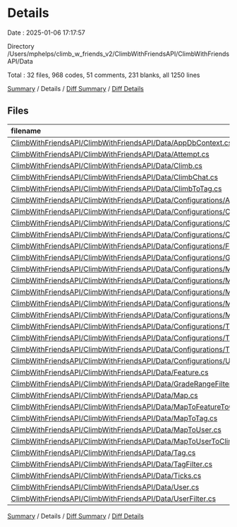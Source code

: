 # Details

Date : 2025-01-06 17:17:57

Directory /Users/mphelps/climb_w_friends_v2/ClimbWithFriendsAPI/ClimbWithFriendsAPI/Data

Total : 32 files, 968 codes, 51 comments, 231 blanks, all 1250 lines

[Summary](results.md) / Details / [Diff Summary](diff.md) / [Diff Details](diff-details.md)

## Files

| filename                                                                                                                                                                                            | language | code | comment | blank | total |
| :-------------------------------------------------------------------------------------------------------------------------------------------------------------------------------------------------- | :------- | ---: | ------: | ----: | ----: |
| [ClimbWithFriendsAPI/ClimbWithFriendsAPI/Data/AppDbContext.cs](/ClimbWithFriendsAPI/ClimbWithFriendsAPI/Data/AppDbContext.cs)                                                                       | C#       |   51 |       5 |    12 |    68 |
| [ClimbWithFriendsAPI/ClimbWithFriendsAPI/Data/Attempt.cs](/ClimbWithFriendsAPI/ClimbWithFriendsAPI/Data/Attempt.cs)                                                                                 | C#       |   22 |       0 |     3 |    25 |
| [ClimbWithFriendsAPI/ClimbWithFriendsAPI/Data/Climb.cs](/ClimbWithFriendsAPI/ClimbWithFriendsAPI/Data/Climb.cs)                                                                                     | C#       |   72 |       0 |     6 |    78 |
| [ClimbWithFriendsAPI/ClimbWithFriendsAPI/Data/ClimbChat.cs](/ClimbWithFriendsAPI/ClimbWithFriendsAPI/Data/ClimbChat.cs)                                                                             | C#       |   28 |       0 |     5 |    33 |
| [ClimbWithFriendsAPI/ClimbWithFriendsAPI/Data/ClimbToTag.cs](/ClimbWithFriendsAPI/ClimbWithFriendsAPI/Data/ClimbToTag.cs)                                                                           | C#       |   12 |       1 |     4 |    17 |
| [ClimbWithFriendsAPI/ClimbWithFriendsAPI/Data/Configurations/AttemptConfiguration.cs](/ClimbWithFriendsAPI/ClimbWithFriendsAPI/Data/Configurations/AttemptConfiguration.cs)                         | C#       |   35 |       1 |     7 |    43 |
| [ClimbWithFriendsAPI/ClimbWithFriendsAPI/Data/Configurations/ClimbChatConfiguration.cs](/ClimbWithFriendsAPI/ClimbWithFriendsAPI/Data/Configurations/ClimbChatConfiguration.cs)                     | C#       |   34 |       1 |     9 |    44 |
| [ClimbWithFriendsAPI/ClimbWithFriendsAPI/Data/Configurations/ClimbConfiguration.cs](/ClimbWithFriendsAPI/ClimbWithFriendsAPI/Data/Configurations/ClimbConfiguration.cs)                             | C#       |   61 |       4 |     9 |    74 |
| [ClimbWithFriendsAPI/ClimbWithFriendsAPI/Data/Configurations/ClimbToTagConfiguration.cs](/ClimbWithFriendsAPI/ClimbWithFriendsAPI/Data/Configurations/ClimbToTagConfiguration.cs)                   | C#       |   33 |       6 |     7 |    46 |
| [ClimbWithFriendsAPI/ClimbWithFriendsAPI/Data/Configurations/FeatureConfiguration.cs](/ClimbWithFriendsAPI/ClimbWithFriendsAPI/Data/Configurations/FeatureConfiguration.cs)                         | C#       |   26 |       3 |     9 |    38 |
| [ClimbWithFriendsAPI/ClimbWithFriendsAPI/Data/Configurations/GradeRangeFilterConfigurations.cs](/ClimbWithFriendsAPI/ClimbWithFriendsAPI/Data/Configurations/GradeRangeFilterConfigurations.cs)     | C#       |   24 |       0 |    12 |    36 |
| [ClimbWithFriendsAPI/ClimbWithFriendsAPI/Data/Configurations/MapConfiguration.cs](/ClimbWithFriendsAPI/ClimbWithFriendsAPI/Data/Configurations/MapConfiguration.cs)                                 | C#       |   57 |       1 |     7 |    65 |
| [ClimbWithFriendsAPI/ClimbWithFriendsAPI/Data/Configurations/MapToFeatureToClimbConfiguration.cs](/ClimbWithFriendsAPI/ClimbWithFriendsAPI/Data/Configurations/MapToFeatureToClimbConfiguration.cs) | C#       |   29 |       2 |     5 |    36 |
| [ClimbWithFriendsAPI/ClimbWithFriendsAPI/Data/Configurations/MapToTagConfiguration.cs](/ClimbWithFriendsAPI/ClimbWithFriendsAPI/Data/Configurations/MapToTagConfiguration.cs)                       | C#       |   33 |       2 |     7 |    42 |
| [ClimbWithFriendsAPI/ClimbWithFriendsAPI/Data/Configurations/MapToUserConfiguration.cs](/ClimbWithFriendsAPI/ClimbWithFriendsAPI/Data/Configurations/MapToUserConfiguration.cs)                     | C#       |   27 |      16 |     9 |    52 |
| [ClimbWithFriendsAPI/ClimbWithFriendsAPI/Data/Configurations/MapToUserToClimbConfiguration.cs](/ClimbWithFriendsAPI/ClimbWithFriendsAPI/Data/Configurations/MapToUserToClimbConfiguration.cs)       | C#       |   28 |       1 |     7 |    36 |
| [ClimbWithFriendsAPI/ClimbWithFriendsAPI/Data/Configurations/TagConfiguration.cs](/ClimbWithFriendsAPI/ClimbWithFriendsAPI/Data/Configurations/TagConfiguration.cs)                                 | C#       |   57 |       1 |    11 |    69 |
| [ClimbWithFriendsAPI/ClimbWithFriendsAPI/Data/Configurations/TagFilterConfigurations.cs](/ClimbWithFriendsAPI/ClimbWithFriendsAPI/Data/Configurations/TagFilterConfigurations.cs)                   | C#       |   23 |       0 |    10 |    33 |
| [ClimbWithFriendsAPI/ClimbWithFriendsAPI/Data/Configurations/TickConfiguration.cs](/ClimbWithFriendsAPI/ClimbWithFriendsAPI/Data/Configurations/TickConfiguration.cs)                               | C#       |   34 |       1 |     9 |    44 |
| [ClimbWithFriendsAPI/ClimbWithFriendsAPI/Data/Configurations/UserFilterConfigurations.cs](/ClimbWithFriendsAPI/ClimbWithFriendsAPI/Data/Configurations/UserFilterConfigurations.cs)                 | C#       |   27 |       0 |    10 |    37 |
| [ClimbWithFriendsAPI/ClimbWithFriendsAPI/Data/Feature.cs](/ClimbWithFriendsAPI/ClimbWithFriendsAPI/Data/Feature.cs)                                                                                 | C#       |   75 |       1 |    19 |    95 |
| [ClimbWithFriendsAPI/ClimbWithFriendsAPI/Data/GradeRangeFilter.cs](/ClimbWithFriendsAPI/ClimbWithFriendsAPI/Data/GradeRangeFilter.cs)                                                               | C#       |   16 |       0 |     4 |    20 |
| [ClimbWithFriendsAPI/ClimbWithFriendsAPI/Data/Map.cs](/ClimbWithFriendsAPI/ClimbWithFriendsAPI/Data/Map.cs)                                                                                         | C#       |   16 |       0 |     2 |    18 |
| [ClimbWithFriendsAPI/ClimbWithFriendsAPI/Data/MapToFeatureToClimb.cs](/ClimbWithFriendsAPI/ClimbWithFriendsAPI/Data/MapToFeatureToClimb.cs)                                                         | C#       |   12 |       1 |     4 |    17 |
| [ClimbWithFriendsAPI/ClimbWithFriendsAPI/Data/MapToTag.cs](/ClimbWithFriendsAPI/ClimbWithFriendsAPI/Data/MapToTag.cs)                                                                               | C#       |   12 |       1 |     4 |    17 |
| [ClimbWithFriendsAPI/ClimbWithFriendsAPI/Data/MapToUser.cs](/ClimbWithFriendsAPI/ClimbWithFriendsAPI/Data/MapToUser.cs)                                                                             | C#       |   11 |       1 |     3 |    15 |
| [ClimbWithFriendsAPI/ClimbWithFriendsAPI/Data/MapToUserToClimb.cs](/ClimbWithFriendsAPI/ClimbWithFriendsAPI/Data/MapToUserToClimb.cs)                                                               | C#       |   17 |       1 |     6 |    24 |
| [ClimbWithFriendsAPI/ClimbWithFriendsAPI/Data/Tag.cs](/ClimbWithFriendsAPI/ClimbWithFriendsAPI/Data/Tag.cs)                                                                                         | C#       |   18 |       1 |     9 |    28 |
| [ClimbWithFriendsAPI/ClimbWithFriendsAPI/Data/TagFilter.cs](/ClimbWithFriendsAPI/ClimbWithFriendsAPI/Data/TagFilter.cs)                                                                             | C#       |   15 |       0 |     4 |    19 |
| [ClimbWithFriendsAPI/ClimbWithFriendsAPI/Data/Ticks.cs](/ClimbWithFriendsAPI/ClimbWithFriendsAPI/Data/Ticks.cs)                                                                                     | C#       |   22 |       0 |     4 |    26 |
| [ClimbWithFriendsAPI/ClimbWithFriendsAPI/Data/User.cs](/ClimbWithFriendsAPI/ClimbWithFriendsAPI/Data/User.cs)                                                                                       | C#       |   24 |       0 |    10 |    34 |
| [ClimbWithFriendsAPI/ClimbWithFriendsAPI/Data/UserFilter.cs](/ClimbWithFriendsAPI/ClimbWithFriendsAPI/Data/UserFilter.cs)                                                                           | C#       |   17 |       0 |     4 |    21 |

[Summary](results.md) / Details / [Diff Summary](diff.md) / [Diff Details](diff-details.md)
